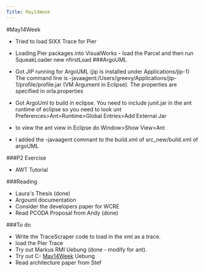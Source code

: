 ```yaml
---
Title: May14Week
---
```

#May14Week

-  Tried to load SIXX Trace for Pier
-  Loading Pier packages into VisualWorks - load the Parcel and then run SqueakLoader new nfirstLoad
###ArgoUML

-  Got JIP running for ArgoUML (jip is installed under Applications/jip-1)
The command line is -javaagent:/Users/greevy/Applications/jip-1/profile/profile.jar (VM Argument in Eclipse).
The properties are specified in orla.properties


-  Got ArgoUml to build in eclipse. You need to include junit.jar in the ant runtime of eclipse
   so you need to look unt Preferences>Ant>Runtime>Global Entries>Add External Jar

-  to view the ant view in Eclipse do Window>Show View>Ant


-  I added the -javaagent commant to the build.xml of src_new/build.xml of argoUML

###P2 Exercise 

-  AWT Tutorial

###Reading

-  Laura's Thesis (done)
-  Argouml documentation
-  Consider the developers paper for WCRE
-  Read PCODA Proposal from Andy (done)

###To do

-  Write the TraceScraper code to load in the xml as a trace.
-  load the Pier Trace
-  Try out Markus RMI Uebung (done - modify for ant).
-  Try out C- [May14Week](%base_url%/wiki/alumni/orlagreevy/todo/may14week) Uebung
-  Read architecture paper from Stef

